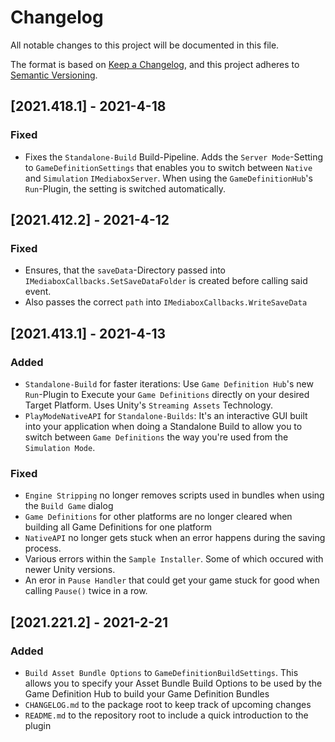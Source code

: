 # Changelog
All notable changes to this project will be documented in this file.

The format is based on [Keep a Changelog](https://keepachangelog.com/en/1.0.0/),
and this project adheres to [Semantic Versioning](https://semver.org/spec/v2.0.0.html).

## [2021.418.1] - 2021-4-18
### Fixed
- Fixes the `Standalone-Build` Build-Pipeline. Adds the `Server Mode`-Setting to `GameDefinitionSettings` that enables you to switch between `Native` and `Simulation` `IMediaboxServer`. When using the `GameDefinitionHub`'s `Run`-Plugin, the setting is switched automatically.

## [2021.412.2] - 2021-4-12
### Fixed
- Ensures, that the `saveData`-Directory passed into `IMediaboxCallbacks.SetSaveDataFolder` is created before calling said event.
- Also passes the correct `path` into `IMediaboxCallbacks.WriteSaveData`

## [2021.413.1] - 2021-4-13
### Added
- `Standalone-Build` for faster iterations: Use `Game Definition Hub`'s new `Run`-Plugin to Execute your `Game Definitions` directly on your desired Target Platform. Uses Unity's `Streaming Assets` Technology.
- `PlayModeNativeAPI` for `Standalone-Builds`: It's an interactive GUI built into your application when doing a Standalone Build to allow you to switch between `Game Definitions` the way you're used from the `Simulation Mode`.
### Fixed
- `Engine Stripping` no longer removes scripts used in bundles when using the `Build Game` dialog
- `Game Definitions` for other platforms are no longer cleared when building all Game Definitions for one platform
- `NativeAPI` no longer gets stuck when an error happens during the saving process.
- Various errors within the `Sample Installer`. Some of which occured with newer Unity versions.
- An eror in `Pause Handler` that could get your game stuck for good when calling `Pause()` twice in a row.


## [2021.221.2] - 2021-2-21
### Added
- `Build Asset Bundle Options` to `GameDefinitionBuildSettings`. This allows you to specify your Asset Bundle Build Options to be used by the Game Definition Hub to build your Game Definition Bundles
- `CHANGELOG.md` to the package root to keep track of upcoming changes
- `README.md` to the repository root to include a quick introduction to the plugin